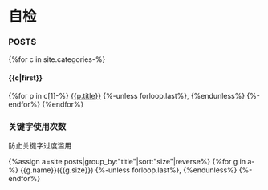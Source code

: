 # 自检
### POSTS
{%for c in site.categories-%}
#### {{c|first}}
{%for p in c[1]-%}
[{{p.title}}]({{p.url|relative_url}})
{%-unless forloop.last%}, {%endunless%}
{%-endfor%}
{%endfor%}

### 关键字使用次数
防止关键字过度滥用

{%assign a=site.posts|group_by:"title"|sort:"size"|reverse%}
{%for g in a-%}
{{g.name}}({{g.size}})
{%-unless forloop.last%}, {%endunless%}
{%-endfor%}
